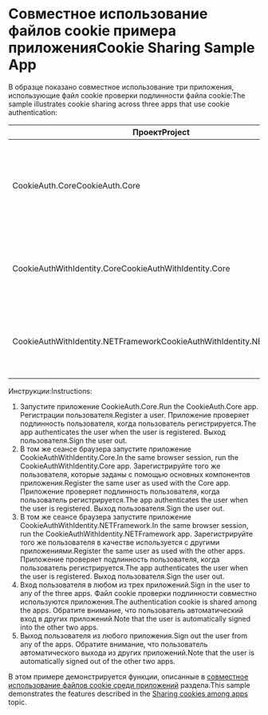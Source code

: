 # <a name="cookie-sharing-sample-app"></a><span data-ttu-id="ba6f7-101">Совместное использование файлов cookie примера приложения</span><span class="sxs-lookup"><span data-stu-id="ba6f7-101">Cookie Sharing Sample App</span></span>

<span data-ttu-id="ba6f7-102">В образце показано совместное использование три приложения, использующие файл cookie проверки подлинности файла cookie:</span><span class="sxs-lookup"><span data-stu-id="ba6f7-102">The sample illustrates cookie sharing across three apps that use cookie authentication:</span></span>

| <span data-ttu-id="ba6f7-103">Проект</span><span class="sxs-lookup"><span data-stu-id="ba6f7-103">Project</span></span>                             | <span data-ttu-id="ba6f7-104">Описание:</span><span class="sxs-lookup"><span data-stu-id="ba6f7-104">Description</span></span> |
| ----------------------------------- | ----------- |
| <span data-ttu-id="ba6f7-105">CookieAuth.Core</span><span class="sxs-lookup"><span data-stu-id="ba6f7-105">CookieAuth.Core</span></span>                     | <span data-ttu-id="ba6f7-106">Приложения ASP.NET Core страниц Razor 2.0 без использования ASP.NET Core Identity</span><span class="sxs-lookup"><span data-stu-id="ba6f7-106">ASP.NET Core 2.0 Razor Pages app without using ASP.NET Core Identity</span></span> |
| <span data-ttu-id="ba6f7-107">CookieAuthWithIdentity.Core</span><span class="sxs-lookup"><span data-stu-id="ba6f7-107">CookieAuthWithIdentity.Core</span></span>         | <span data-ttu-id="ba6f7-108">Приложение MVC ASP.NET Core 2.0 с удостоверением ASP.NET Core</span><span class="sxs-lookup"><span data-stu-id="ba6f7-108">ASP.NET Core 2.0 MVC app with ASP.NET Core Identity</span></span> |
| <span data-ttu-id="ba6f7-109">CookieAuthWithIdentity.NETFramework</span><span class="sxs-lookup"><span data-stu-id="ba6f7-109">CookieAuthWithIdentity.NETFramework</span></span> | <span data-ttu-id="ba6f7-110">Приложение MVC ASP.NET Framework 4.6.1 с ASP.NET Identity</span><span class="sxs-lookup"><span data-stu-id="ba6f7-110">ASP.NET Framework 4.6.1 MVC app with ASP.NET Identity</span></span> |

<span data-ttu-id="ba6f7-111">Инструкции:</span><span class="sxs-lookup"><span data-stu-id="ba6f7-111">Instructions:</span></span>

1. <span data-ttu-id="ba6f7-112">Запустите приложение CookieAuth.Core.</span><span class="sxs-lookup"><span data-stu-id="ba6f7-112">Run the CookieAuth.Core app.</span></span> <span data-ttu-id="ba6f7-113">Регистрации пользователя.</span><span class="sxs-lookup"><span data-stu-id="ba6f7-113">Register a user.</span></span> <span data-ttu-id="ba6f7-114">Приложение проверяет подлинность пользователя, когда пользователь регистрируется.</span><span class="sxs-lookup"><span data-stu-id="ba6f7-114">The app authenticates the user when the user is registered.</span></span> <span data-ttu-id="ba6f7-115">Выход пользователя.</span><span class="sxs-lookup"><span data-stu-id="ba6f7-115">Sign the user out.</span></span>
1. <span data-ttu-id="ba6f7-116">В том же сеансе браузера запустите приложение CookieAuthWithIdentity.Core.</span><span class="sxs-lookup"><span data-stu-id="ba6f7-116">In the same browser session, run the CookieAuthWithIdentity.Core app.</span></span> <span data-ttu-id="ba6f7-117">Зарегистрируйте того же пользователя, которые заданы с помощью основных компонентов приложения.</span><span class="sxs-lookup"><span data-stu-id="ba6f7-117">Register the same user as used with the Core app.</span></span> <span data-ttu-id="ba6f7-118">Приложение проверяет подлинность пользователя, когда пользователь регистрируется.</span><span class="sxs-lookup"><span data-stu-id="ba6f7-118">The app authenticates the user when the user is registered.</span></span> <span data-ttu-id="ba6f7-119">Выход пользователя.</span><span class="sxs-lookup"><span data-stu-id="ba6f7-119">Sign the user out.</span></span>
1. <span data-ttu-id="ba6f7-120">В том же сеансе браузера запустите приложение CookieAuthWithIdentity.NETFramework.</span><span class="sxs-lookup"><span data-stu-id="ba6f7-120">In the same browser session, run the CookieAuthWithIdentity.NETFramework app.</span></span> <span data-ttu-id="ba6f7-121">Зарегистрируйте того же пользователя в качестве используется с другими приложениями.</span><span class="sxs-lookup"><span data-stu-id="ba6f7-121">Register the same user as used with the other apps.</span></span> <span data-ttu-id="ba6f7-122">Приложение проверяет подлинность пользователя, когда пользователь регистрируется.</span><span class="sxs-lookup"><span data-stu-id="ba6f7-122">The app authenticates the user when the user is registered.</span></span> <span data-ttu-id="ba6f7-123">Выход пользователя.</span><span class="sxs-lookup"><span data-stu-id="ba6f7-123">Sign the user out.</span></span>
1. <span data-ttu-id="ba6f7-124">Вход пользователя в любом из трех приложений.</span><span class="sxs-lookup"><span data-stu-id="ba6f7-124">Sign in the user to any of the three apps.</span></span> <span data-ttu-id="ba6f7-125">Файл cookie проверки подлинности совместно используются приложения.</span><span class="sxs-lookup"><span data-stu-id="ba6f7-125">The authentication cookie is shared among the apps.</span></span> <span data-ttu-id="ba6f7-126">Обратите внимание, что пользователь автоматический вход в других приложений.</span><span class="sxs-lookup"><span data-stu-id="ba6f7-126">Note that the user is automatically signed into the other two apps.</span></span>
1. <span data-ttu-id="ba6f7-127">Выход пользователя из любого приложения.</span><span class="sxs-lookup"><span data-stu-id="ba6f7-127">Sign out the user from any of the apps.</span></span> <span data-ttu-id="ba6f7-128">Обратите внимание, что пользователь автоматического выхода из других приложений.</span><span class="sxs-lookup"><span data-stu-id="ba6f7-128">Note that the user is automatically signed out of the other two apps.</span></span>

<span data-ttu-id="ba6f7-129">В этом примере демонстрируется функции, описанные в [совместное использование файлов cookie среди приложений](https://docs.microsoft.com/aspnet/core/security/data-protection/compatibility/cookie-sharing) раздела.</span><span class="sxs-lookup"><span data-stu-id="ba6f7-129">This sample demonstrates the features described in the [Sharing cookies among apps](https://docs.microsoft.com/aspnet/core/security/data-protection/compatibility/cookie-sharing) topic.</span></span>
